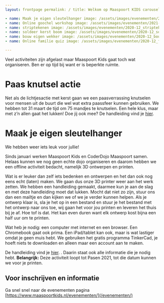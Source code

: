 ```yaml
---
layout: frontpage permalink: / title: Welkom op Maaspoort KIDS carousel:

- name: Maak je eigen sleutelhanger image: /assets/images/evenementen/2021-03_sleutelhanger.png
- name: Online goochel workshop image: /assets/images/evenementen/2021-01_goochelen_met_Marc_Luijben.jpg
- name: striptekenen image: /assets/images/evenementen/2020-12_striptekenen.jpeg
- name: soldeer kerst boom image: /assets/images/evenementen/2020-12_soldeer_kerst_boom.jpeg
- name: bouw eigen wekker image: /assets/images/evenementen/2020-12_bouw_eigen_wekker.jpeg
- name: Online familie quiz image: /assets/images/evenementen/2020-12_familie_quiz.jpeg

---
```


Veel activiteiten zijn afgelast maar Maaspoort Kids gaat toch wat organiseren. Ben er op tijd bij want er is beperkte
ruimte.

# Paas knutsel actie

Net als de lichtjesactie met kerst gaan we een paasverrassing knutselen voor mensen uit de buurt die wel wat extra
paassfeer kunnen gebruiken. We hebben tot 31 maart de tijd om 75 mandjes te knutselen. Een hele klus, maar met z’n allen
gaat het lukken! Doe jij ook mee? De handleiding vind je [hier](https://www.maaspoortkids.nl/downloads/handleiding-paasmandjes_maken.pdf).

# Maak je eigen sleutelhanger

We hebben weer iets leuk voor jullie!

Sinds januari werken Maaspoort Kids en CoderDojo Maaspoort samen. Helaas kunnen we nog geen echte dojo organiseren en
daarom hebben we een offline activiteit bedacht, namelijk 3D ontwerpen en printen.

Wat is er leuker dan zelf iets bedenken en ontwerpen en het dan ook nog eens echt (laten) maken. We gaan dus onze 3D
printer weer aan het werk zetten. We hebben een handleiding gemaakt, daarmee kun je aan de slag en met deze handleiding
moet dat lukken. Mocht dat niet zo zijn, stuur ons dan een mailtje en dan kijken we of we je verder kunnen helpen. Als
je ontwerp klaar is, sla je het op in een bestand en stuur je het bestand met het ontwerp naar ons toe, wij gaan het
voor jou printen en leveren het thuis bij je af. Hoe tof is dat. Het kan even duren want elk ontwerp kost bijna een half
uur om te printen.

Wat heb je nodig: een computer met internet en een browser. Een Chromebook gaat ook prima. Een iPad/tablet kan ook, maar
is wat lastiger omdat je geen muis hebt. We gebruiken het gratis programma TinkerCad, je hoeft niets te downloaden en
alleen maar een account aan te maken.

De handleiding vind je [hier](https://www.maaspoortkids.nl/downloads/handleiding-maak_je_eigen_sleutelhanger.pdf).
. Daarin staat ook alle informatie die je nodig hebt.
**Belangrijk:** Deze activiteit loopt tot Pasen 2021, tot die datum kunnen we voor je printen.

## Voor inschrijven en informatie

Ga snel snel naar de evenementen pagina [https://www.maaspoortkids.nl/evenementen/](/evenementen/)
